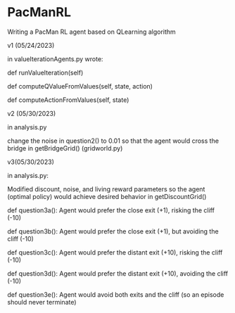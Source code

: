 # PacManRL
Writing a PacMan RL agent based on QLearning algorithm


v1 (05/24/2023)

in valueIterationAgents.py wrote:

def runValueIteration(self)

def computeQValueFromValues(self, state, action)

def computeActionFromValues(self, state)


v2 (05/30/2023)

in analysis.py

change the noise in question2() to 0.01 so that the agent would cross the bridge in getBridgeGrid() (gridworld.py)


v3(05/30/2023)

in analysis.py:

Modified discount, noise, and living reward parameters so the agent (optimal policy) would achieve desired behavior in getDiscountGrid()

def question3a(): Agent would prefer the close exit (+1), risking the cliff (-10)
 
def question3b(): Agent would prefer the close exit (+1), but avoiding the cliff (-10)

def question3c(): Agent would prefer the distant exit (+10), risking the cliff (-10)

def question3d(): Agent would prefer the distant exit (+10), avoiding the cliff (-10)

def question3e(): Agent would avoid both exits and the cliff (so an episode should never terminate)
